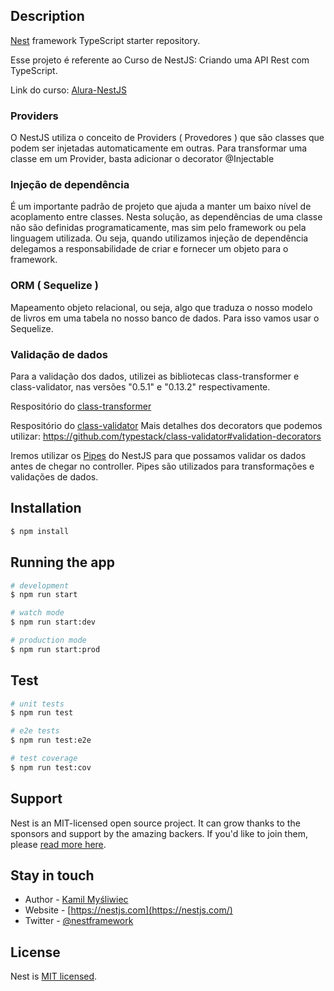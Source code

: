 ## Description

[Nest](https://github.com/nestjs/nest) framework TypeScript starter repository.

Esse projeto é referente ao Curso de NestJS: Criando uma API Rest com TypeScript.

Link do curso: [Alura-NestJS](https://cursos.alura.com.br/course/nestjs-api-rest-typescript)

### Providers

O NestJS utiliza o conceito de Providers ( Provedores ) que são classes que podem
ser injetadas automaticamente em outras.
Para transformar uma classe em um Provider, basta adicionar o decorator @Injectable

### Injeção de dependência

É um importante padrão de projeto que ajuda a manter um baixo nível de acoplamento entre classes. Nesta solução, as dependências de uma classe não são definidas programaticamente, mas sim pelo framework ou pela linguagem utilizada. Ou seja, quando utilizamos injeção de dependência delegamos a responsabilidade de criar e fornecer um objeto para o framework.

### ORM ( Sequelize )

Mapeamento objeto relacional, ou seja, algo que traduza o nosso modelo de livros em uma tabela no nosso banco de dados.
Para isso vamos usar o Sequelize.

### Validação de dados

Para a validação dos dados, utilizei as bibliotecas class-transformer e class-validator, nas versões "0.5.1" e "0.13.2" respectivamente.

Respositório do [class-transformer](https://github.com/typestack/class-transformer)

Respositório do [class-validator](https://github.com/typestack/class-validator)
Mais detalhes dos decorators que podemos utilizar:
https://github.com/typestack/class-validator#validation-decorators

Iremos utilizar os [Pipes](https://docs.nestjs.com/pipes) do NestJS para que possamos validar os dados antes de chegar no controller. Pipes são utilizados para transformações e validações de dados.

## Installation

```bash
$ npm install
```

## Running the app

```bash
# development
$ npm run start

# watch mode
$ npm run start:dev

# production mode
$ npm run start:prod
```

## Test

```bash
# unit tests
$ npm run test

# e2e tests
$ npm run test:e2e

# test coverage
$ npm run test:cov
```

## Support

Nest is an MIT-licensed open source project. It can grow thanks to the sponsors and support by the amazing backers. If you'd like to join them, please [read more here](https://docs.nestjs.com/support).

## Stay in touch

- Author - [Kamil Myśliwiec](https://kamilmysliwiec.com)
- Website - [https://nestjs.com](https://nestjs.com/)
- Twitter - [@nestframework](https://twitter.com/nestframework)

## License

Nest is [MIT licensed](LICENSE).
